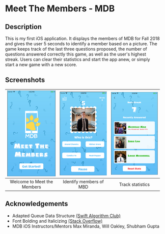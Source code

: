 # Meet The Members - MDB

## Description
This is my first iOS application. It displays the members of MDB for Fall 2018 and gives the user 5 seconds to identify a member based on a picture. The game keeps track of the last three questions proposed, the number of questions answered correctly this game, as well as the user's highest streak. Users can clear their statistics and start the app anew, or simply start a new game with a new score.

## Screenshots
| <img src="screenshots/home.png" width="200">        | <img src="screenshots/gameplay.png" width="200">           | <img src="screenshots/stats.png" width="200">  |
| :-------------: | :-------------: | :-------------: |
| Welcome to Meet the Members | Identify members of MBD | Track statistics |

## Acknowledgements
* Adapted Queue Data Structure [\(Swift Algorithm Club\)](https://github.com/raywenderlich/swift-algorithm-club/blob/master/Queue/)
* Font Bolding and Italicizing [\(Stack Overflow\)](https://stackoverflow.com/questions/4713236/how-do-i-set-bold-and-italic-on-uilabel-of-iphone-ipad)
* MDB iOS Instructors/Mentors Max Miranda, Will Oakley, Shubham Gupta
